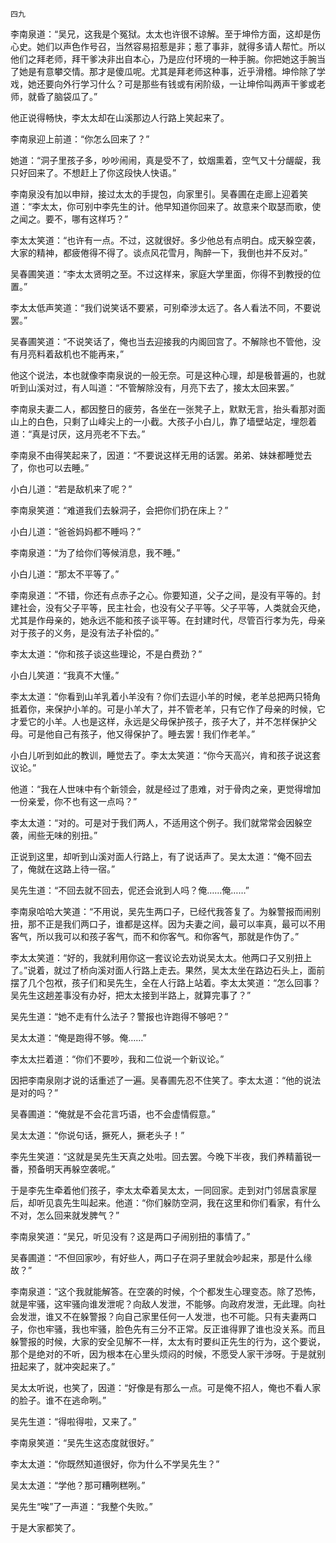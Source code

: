     四九 

   李南泉道：“吴兄，这我是个冤狱。太太也许很不谅解。至于坤伶方面，这却是伤心史。她们以声色作号召，当然容易招惹是非；惹了事非，就得多请人帮忙。所以他们之拜老师，拜干爹决非出自本心，乃是应付环境的一种手腕。你把她这手腕当了她是有意攀交情。那才是傻瓜呢。尤其是拜老师这种事，近乎滑稽。坤伶除了学戏，她还要向外行学习什么？可是那些有钱或有闲阶级，一让坤伶叫两声干爹或老师，就昏了脑袋瓜了。”

   他正说得畅快，李太太却在山溪那边人行路上笑起来了。

   李南泉迎上前道：“你怎么回来了？”

   她道：“洞子里孩子多，吵吵闹闹，真是受不了，蚊烟熏着，空气又十分龌龊，我只好回来了。不想赶上了你这段快人快语。”

   李南泉没有加以申辩，接过太太的手提包，向家里引。吴春圃在走廊上迎着笑道：“李太太，你可别中李先生的计。他早知道你回来了。故意来个取瑟而歌，使之闻之。要不，哪有这样巧？”

   李太太笑道：“也许有一点。不过，这就很好。多少他总有点明白。成天躲空袭，大家的精神，都疲倦得不得了。谈点风花雪月，陶醉一下，我倒也并不反对。”

   吴春圃笑道：“李太太贤明之至。不过这样来，家庭大学里面，你得不到教授的位置。”

   李太太低声笑道：“我们说笑话不要紧，可别牵涉太远了。各人看法不同，不要说罢。”

   吴春圃笑道：“不说笑话了，俺也当去迎接我的内阁回宫了。不解除也不管他，没有月亮料着敌机也不能再来，”

   他这个说法，本也就像李南泉说的一般无奈。可是这种心理，却是极普遍的，也就听到山溪对过，有人叫道：“不管解除没有，月亮下去了，接太太回来罢。”

   李南泉夫妻二人，都因整日的疲劳，各坐在一张凳子上，默默无言，抬头看那对面山上的白色，只剩了山峰尖上的一小截。大孩子小白儿，靠了墙壁站定，埋怨着道：“真是讨厌，这月亮老不下去。”

   李南泉不由得笑起来了，因道：“不要说这样无用的话罢。弟弟、妹妹都睡觉去了，你也可以去睡。”

   小白儿道：“若是敌机来了呢？”

   李南泉笑道：“难道我们去躲洞子，会把你们扔在床上？”

   小白儿道：“爸爸妈妈都不睡吗？”

   李南泉道：“为了给你们等候消息，我不睡。”

   小白儿道：“那太不平等了。”

   李南泉道：“不错，你还有点赤子之心。你要知道，父子之间，是没有平等的。封建社会，没有父子平等，民主社会，也没有父子平等。父子平等，人类就会灭绝，尤其是作母亲的，她永远不能和孩子谈平等。在封建时代，尽管百行孝为先，母亲对于孩子的义务，是没有法子补偿的。”

   李太太道：“你和孩子谈这些理论，不是白费劲？”

   小白儿笑道：“我真不大懂。”

   李太太道：“你看到山羊乳着小羊没有？你们去逗小羊的时候，老羊总把两只犄角抵着你，来保护小羊的。可是小羊大了，并不管老羊，只有它作了母亲的时候，它才爱它的小羊。人也是这样，永远是父母保护孩子，孩子大了，并不怎样保护父母。可是他自己有孩子，他又得保护了。睡去罢！我们作老羊。”

   小白儿听到如此的教训，睡觉去了。李太太笑道：“你今天高兴，肯和孩子说这套议论。”

   他道：“我在人世味中有个新领会，就是经过了患难，对于骨肉之亲，更觉得增加一份亲爱，你不也有这一点吗？”

   李太太道：“对的。可是对于我们两人，不适用这个例子。我们就常常会因躲空袭，闹些无味的别扭。”

   正说到这里，却听到山溪对面人行路上，有了说话声了。吴太太道：“俺不回去了，俺就在这路上待一宿。”

   吴先生道：“不回去就不回去，伲还会讹到人吗？俺……俺……”

   李南泉哈哈大笑道：“不用说，吴先生两口子，已经代我答复了。为躲警报而闹别扭，那不正是我们两口子，谁都是这样。因为夫妻之间，最可以率真，最可以不用客气，所以我可以和孩子客气，而不和你客气。和你客气，那就是作伪了。”

   李太太笑道：“好的，我就利用你这一套议论去劝说吴太太。他两口子又别扭上了。”说着，就过了桥向溪对面人行路上走去。果然，吴太太坐在路边石头上，面前摆了几个包袱，孩子们和吴先生，全在人行路上站着。李太太笑道：“怎么回事？吴先生这趟差事没有办好，把太太接到半路上，就算完事了？”

   吴先生道：“她不走有什么法子？警报也许跑得不够吧？”

   吴太太道：“俺是跑得不够。俺……”

   李太太拦着道：“你们不要吵，我和二位说一个新议论。”

   因把李南泉刚才说的话重述了一遍。吴春圃先忍不住笑了。李太太道：“他的说法是对的吗？”

   吴春圃道：“俺就是不会花言巧语，也不会虚情假意。”

   吴太太道：“你说句话，撅死人，撅老头子！”

   李先生笑道：“这就是吴先生天真之处啦。回去罢。今晚下半夜，我们养精蓄锐一番，预备明天再躲空袭呢。”

   于是李先生牵着他们孩子，李太太牵着吴太太，一同回家。走到对门邻居袁家屋后，却听见袁先生叫起来。他道：“你们躲防空洞，我在这里和你们看家，有什么不对，怎么回来就发脾气？”

   李南泉笑道：“吴兄，听见没有？这是两口子闹别扭的事情了。”

   吴春圃道：“不但回家吵，有好些人，两口子在洞子里就会吵起来，那是什么缘故？”

   李南泉道：“这个我就能解答。在空袭的时候，个个都发生心理变态。除了恐怖，就是牢骚，这牢骚向谁发泄呢？向敌人发泄，不能够。向政府发泄，无此理。向社会发泄，谁又不在躲警报？向自己家里任何一人发泄，也不可能。只有夫妻两口子，你也牢骚，我也牢骚，脸色先有三分不正常。反正谁得罪了谁也没关系。而且躲警报的时候，大家的安全见解不一样，太太有时要纠正先生的行为，这个要说，那个是绝对的不听，因为根本在心里头烦闷的时候，不愿受人家干涉呀。于是就别扭起来了，就冲突起来了。”

   吴太太听说，也笑了，因道：“好像是有那么一点。可是俺不招人，俺也不看人家的脸子。谁不在逃命咧。”

   吴先生道：“得啦得啦，又来了。”

   李南泉笑道：“吴先生这态度就很好。”

   李太太道：“你既然知道很好，你为什么不学吴先生？”

   吴太太道：“学他？那可糟咧糕咧。”

   吴先生“唉”了一声道：“我整个失败。”

   于是大家都笑了。

